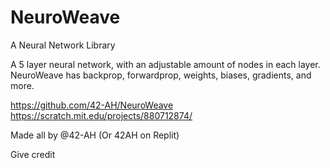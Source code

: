 # NeuroWeave
A Neural Network Library

A 5 layer neural network, with an adjustable amount of nodes in each layer.
NeuroWeave has backprop, forwardprop, weights, biases, gradients, and more.

https://github.com/42-AH/NeuroWeave
https://scratch.mit.edu/projects/880712874/

Made all by @42-AH (Or 42AH on Replit)

Give credit

